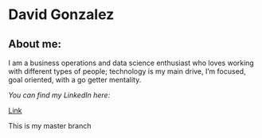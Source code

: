 # David Gonzalez

## About me:

I am a business operations and data science enthusiast who loves working with different types of people; technology is my main drive, I’m focused, goal oriented, with a go getter mentality.

*You can find my LinkedIn here:*

[Link](https://www.linkedin.com/in/davidegonzale/)

This is my master branch



